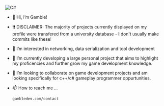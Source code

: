 ![C#](https://img.shields.io/badge/c%23-%23239120.svg?style=for-the-badge&logo=c-sharp&logoColor=white)

- 👋 Hi, I’m Gamble!
- ❗❗ DISCLAIMER: The majority of projects currently displayed on my profile were transfered from a university database - I don't usually make commits like these! 
- 👀 I’m interested in networking, data serialization and tool development
- 🌱 I’m currently developing a large personal project that aims to highlight my proficencies and further grow my game development knowledge.
- 💞️ I’m looking to collaborate on game development projects and am looking specifically for c++/c# gameplay programmer oppurtunities.
- 📫 How to reach me ...
      
      gambledev.com/contact

<!---
Joe-Gamble/Joe-Gamble is a ✨ special ✨ repository because its `README.md` (this file) appears on your GitHub profile.
You can click the Preview link to take a look at your changes.
--->
